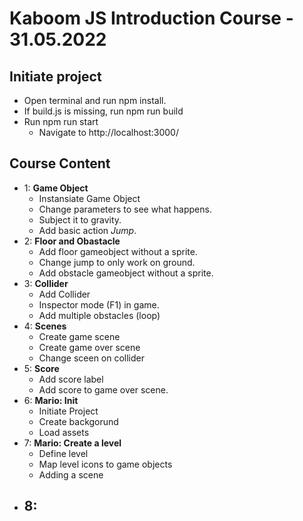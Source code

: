 # Kaboom JS Introduction Course - 31.05.2022

## Initiate project
- Open terminal and run npm install.
- If build.js is missing, run npm run build
- Run npm run start
    - Navigate to http://localhost:3000/

## Course Content
- 1: **Game Object**
    - Instansiate Game Object
    - Change parameters to see what happens.
    - Subject it to gravity.
    - Add basic action *Jump*.
- 2: **Floor and Obastacle**
    - Add floor gameobject without a sprite.
    - Change jump to only work on ground.
    - Add obstacle gameobject without a sprite.
- 3: **Collider**
    - Add Collider
    - Inspector mode (F1) in game.
    - Add multiple obstacles (loop)
- 4: **Scenes**
    - Create game scene
    - Create game over scene
    - Change sceen on collider
- 5: **Score**
    - Add score label
    - Add score to game over scene.  
- 6: **Mario: Init**
    - Initiate Project
    - Create backgorund
    - Load assets
- 7: **Mario: Create a level**
    - Define level
    - Map level icons to game objects
    - Adding a scene
- 8: 
    -  
